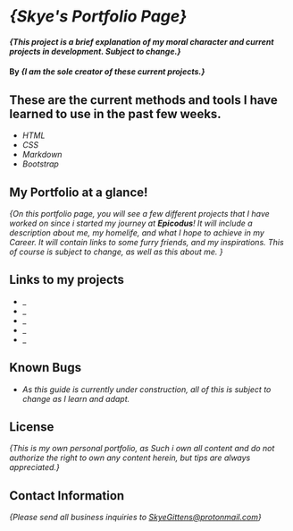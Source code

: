 # _{Skye's Portfolio Page}_

#### _{This project is a brief explanation of my moral character and current projects in development. Subject to change.}_

#### By _**{I am the sole creator of these current projects.}**_

## These are the current methods and tools I have learned to use in the past few weeks.

* _HTML_
* _CSS_
* _Markdown_
* _Bootstrap_

## My Portfolio at a glance!

_{On this portfolio page, you will see a few different projects that I have worked on since i started my journey at <strong>Epicodus</strong>! It will include a description about me, my homelife, and what I hope to achieve in my Career. It will contain links to some furry friends, and my inspirations. This of course is subject to change, as well as this about me. }_

## Links to my projects

* _
* _
* _
* _
* _

## Known Bugs

* _As this guide is currently under construction, all of this is subject to change as I learn and adapt._

## License

_{This is my own personal portfolio, as Such i own all content and do not authorize the right to own any content herein, but tips are always appreciated.}_

## Contact Information

_{Please send all business inquiries to SkyeGittens@protonmail.com}_